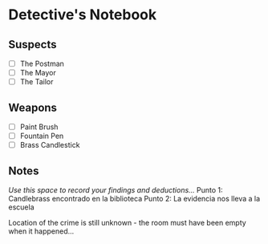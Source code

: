 # Detective's Notebook

## Suspects
- [ ] The Postman
- [ ] The Mayor
- [ ] The Tailor

## Weapons
- [ ] Paint Brush
- [ ] Fountain Pen
- [ ] Brass Candlestick

## Notes
*Use this space to record your findings and deductions...*
Punto 1: Candlebrass encontrado en la biblioteca
Punto 2: La evidencia nos lleva a la escuela

Location of the crime is still unknown - the room must have been empty when it happened...
